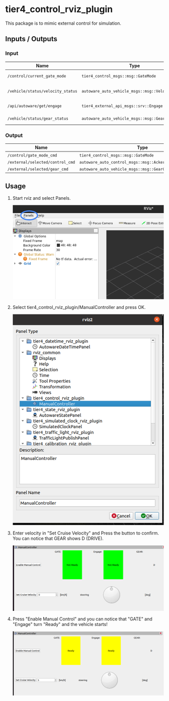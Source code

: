 # tier4_control_rviz_plugin

This package is to mimic external control for simulation.

## Inputs / Outputs

### Input

| Name                              | Type                                              | Description             |
| --------------------------------- | ------------------------------------------------- | ----------------------- |
| `/control/current_gate_mode`      | `tier4_control_msgs::msg::GateMode`               | Current GATE mode       |
| `/vehicle/status/velocity_status` | `autoware_auto_vehicle_msgs::msg::VelocityReport` | Current velocity status |
| `/api/autoware/get/engage`        | `tier4_external_api_msgs::srv::Engage`            | Getting Engage          |
| `/vehicle/status/gear_status`     | `autoware_auto_vehicle_msgs::msg::GearReport`     | The state of GEAR       |

### Output

| Name                             | Type                                                       | Description             |
| -------------------------------- | ---------------------------------------------------------- | ----------------------- |
| `/control/gate_mode_cmd`         | `tier4_control_msgs::msg::GateMode`                        | GATE mode               |
| `/external/selected/control_cmd` | `autoware_auto_control_msgs::msg::AckermannControlCommand` | AckermannControlCommand |
| `/external/selected/gear_cmd`    | `autoware_auto_vehicle_msgs::msg::GearCommand`             | GEAR                    |

## Usage

1. Start rviz and select Panels.

   ![select_panels](./images/select_panels.png)

2. Select tier4_control_rviz_plugin/ManualController and press OK.

   ![select_manual_controller](./images/select_manual_controller.png)

3. Enter velocity in "Set Cruise Velocity" and Press the button to confirm. You can notice that GEAR shows D (DRIVE).

   ![manual_controller_not_ready](./images/manual_controller_not_ready.png)

4. Press "Enable Manual Control" and you can notice that "GATE" and "Engage" turn "Ready" and the vehicle starts!

   ![manual_controller_ready](./images/manual_controller_ready.png)

